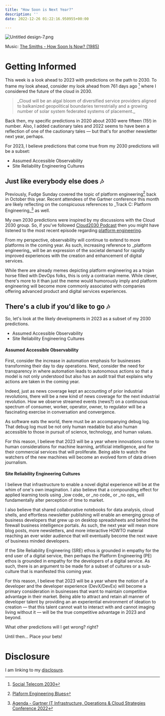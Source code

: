 ```yaml
---
title: "How Soon is Next Year?"
description: ''
date: 2022-12-26 01:22:16.950955+00:00

---
```


![Untitled design-7.png](https://buttondown-attachments.s3.us-west-2.amazonaws.com/images/c4db29e6-caee-42d5-b004-75f25b1fd009.png)

Music: [The Smiths - How Soon Is Now? (1985)](https://www.youtube.com/watch?v=hnpILIIo9ek)

# Getting Informed

This week is a look ahead to 2023 with predictions on the path to 2030. To frame my look ahead, consider my look ahead from 761 days ago [^1] where I considered the future of the cloud in 2030.

> \_Cloud will be an algal bloom of diversified service providers aligned to balkanized geopolitical boundaries terrestrially and a growing number of solar system federated systems of placement.\_

Back then, my specific predictions in 2020 about 2030 were fifteen (15!) in number. Also, I added cautionary tales and 2022 seems to have been a reflection of one of the cautionary tales — but that's for another newsletter next year, perhaps.

For 2023, I believe predictions that come true from my 2030 predictions will be a subset:

- Assumed Accessible Observability
- Site Reliability Engineering Cultures

## Just like everybody else does 🎶

Previously, Fudge Sunday covered the topic of platform engineering[^2] back in October this year. Recent attendees of the Gartner conference this month are likely reflecting on the conspicuous references to \_Track C: Platform Engineering\_[^3] as well.

My own 2030 predictions were inspired by my discussions with the Cloud 2030 group. So, if you've followed [Cloud2030 Podcast](https://the2030.cloud) then you might have listened to the most recent episode regarding [platform engineering](https://soundcloud.com/user-410091210/platform-engineering-makes-you-angry?si=938844a2c6e343ebb29708ceaadd366d&utm\_source=clipboard&utm\_medium=text&utm\_campaign=social\_sharing). 

From my perspective, observability will continue to extend to more platforms in the coming year. As such, increasing reference to \_platform engineering\_ will be an expression of the societal demand for rapidly improved experiences with the creation and enhancement of digital services. 

While there are already memes depicting platform engineering as a trojan horse filled with DevOps folks, this is only a contrarian meme. While clever, there's more to it than just the meme would humorously imply and platform engineering will become more commonly associated with companies offering advanced product and digital services experiences.

## There's a club if you'd like to go 🎶

So, let's look at the likely developments in 2023 as a subset of my 2030 predictions.

- Assumed Accessible Observability
- Site Reliability Engineering Cultures

#### Assumed Accessible Observability

First, consider the increase in automation emphasis for businesses transforming their day to day operations. Next, consider the need for transparency in where automation leads to autonomous actions so that a model is not only understood but also has an audit trail that explains why actions are taken in the coming year.

Indeed, just as news coverage kept an accounting of prior industrial revolutions, there will be a new kind of news coverage for the next industrial revolution. How we observe streamed events (news?) on a continuous spectrum of consumer, worker, operator, owner, to regulator will be a fascinating exercise in conversation and convergence.

As software eats the world, there must be an accompanying debug log. That debug log must be not only human readable but also human accessible to those in pursuit of science, technology, and human values.

For this reason, I believe that 2023 will be a year where innovations come to human considerations for machine learning, artificial intelligence, and for their commercial services that will proliferate. Being able to watch the watchers of the new machines will become an evolved form of data driven journalism.

#### Site Reliability Engineering Cultures

I believe that infrastructure to enable a novel digital experience will be at the whim of one's own imagination. I also believe that a compounding effect for applied learning tools using \_low code\_ or \_no code\_ or \_no ops\_ will fundamentally alter perception of time to market.

I also believe that shared collaborative notebooks for data analysis, cloud shells, and effortless newsletter publishing will enable an emerging group of business developers that grew up on desktop spreadsheets and behind the firewall business intelligence portals. As such, the next year will mean more blog posts, more newsletters, and more interactive HOWTO material reaching an ever wider audience that will eventually become the next wave of business minded developers.

If the Site Reliability Engineering (SRE) ethos is grounded in empathy for the end user of a digital service, then perhaps the Platform Engineering (PE) ethos is grounded in empathy for the developers of a digital service. As such, there is an argument to be made for a subset of cultures or a sub-culture that is manifested this coming year.

For this reason, I believe that 2023 will be a year where the notion of a developer and the developer experience (DevX/DevEx) will become a primary consideration in businesses that want to maintain competitive advantage in their market. Being able to attract and retain all manner of developer talent by providing an an experiential environment of ideation to creation — that this talent cannot wait to interact with and cannot imaging living without it — will be the true competitive advantage in 2023 and beyond.

What other predictions will I get wrong? right?

Until then... Place your bets!

# Disclosure

I am linking to my [disclosure](https://jaycuthrell.com/disclosure/).

[^1]: [Social Telecom 2030](https://fudge.org/archive/social-telecom-2030)
[^2]: [Plaform Engineering Blues](https://fudge.org/archive/platform-engineering-blues/)
[^3]: [Agenda - Gartner IT Infrastructure, Operations & Cloud Strategies Conference 2022](https://www.gartner.com/en/conferences/na/infrastructure-operations-cloud-us/agenda)